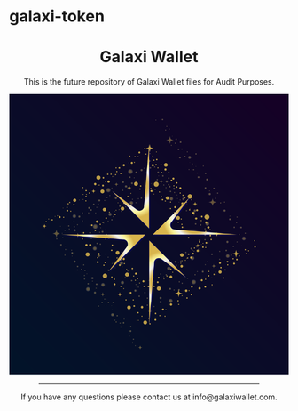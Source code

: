 # galaxi-token
<div align="center">
<h1>Galaxi Wallet</h1>
<p>This is the future repository of Galaxi Wallet files for Audit Purposes.</p>
<img src="https://raw.githubusercontent.com/GalaxiToken/galaxi-token/main/logo.png">
<hr width="79%">
<p>If you have any questions please contact us at info@galaxiwallet.com.</p>
</div>
